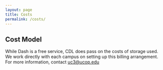 ```yaml
---
layout: page
title: Costs
permalink: /costs/
---
```


## Cost Model
While Dash is a free service, CDL does pass on the costs of storage used.  
We work directly with each campus on setting up this billing arrangement.
For more information, contact uc3@ucop.edu
